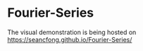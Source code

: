 # Fourier-Series
 
The visual demonstration is being hosted on https://seancfong.github.io/Fourier-Series/
